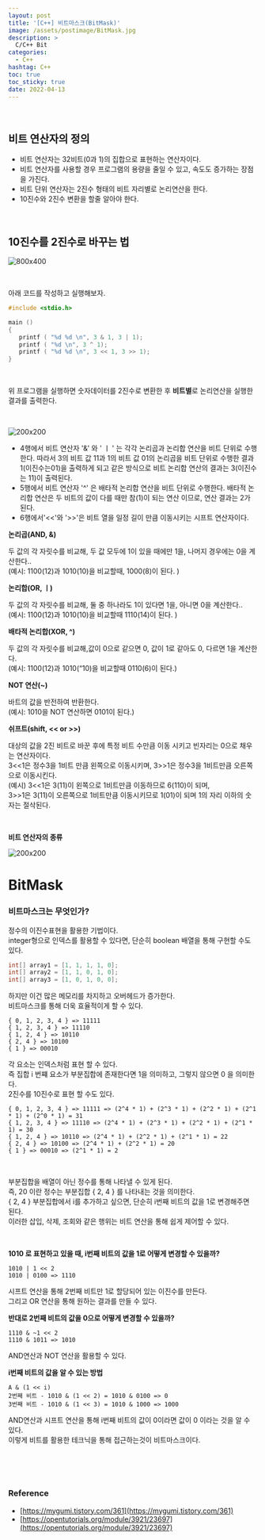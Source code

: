 ```yaml
---
layout: post
title: '[C++] 비트마스크(BitMask)'
image: /assets/postimage/BitMask.jpg
description: >
  C/C++ Bit
categories:
  - C++
hashtag: C++
toc: true
toc_sticky: true
date: 2022-04-13
---
```



<br>

## 비트 연산자의 정의

- 비트 연산자는 32비트(0과 1)의 집합으로 표현하는 연산자이다.
- 비트 연산자를 사용할 경우 프로그램의 용량을 줄일 수 있고, 속도도 증가하는 장점을 가진다.
- 비트 단위 연산자는 2진수 형태의 비트 자리별로 논리연산을 한다.
- 10진수와 2진수 변환을 할줄 알아야 한다.

<br>

## 10진수를 2진수로 바꾸는 법

![800x400](https://s3-ap-northeast-2.amazonaws.com/opentutorials-user-file/module/3921/11482.png)

<br>

아래 코드를 작성하고 실행해보자.
```c++
#include <stdio.h>

main ()
{
   printf ( "%d %d \n", 3 & 1, 3 | 1);
   printf ( "%d \n", 3 ^ 1);
   printf ( "%d %d \n", 3 << 1, 3 >> 1);
}
```
<br>

위 프로그램을 실행하면 숫자데이터를 2진수로 변환한 후 **비트별**로 논리연산을 실행한 결과를 출력한다.

<br>

![200x200](https://s3-ap-northeast-2.amazonaws.com/opentutorials-user-file/module/3921/9945.png)
<br>
- 4행에서 비트 연산자 '&' 와 ' ㅣ ' 는 각각 논리곱과 논리합 연산을 비트 단위로 수행한다. 따라서 3의 비트 값 11과 1의 비트 값 01의 논리곱을 비트 단위로 수행한 결과 1(이진수는01)을 출력하게 되고 같은 방식으로 비트 논리합 연산의 결과는 3(이진수는 11)이 출력된다.  
- 5행에서 비트 연산자 '^' 은 배타적 논리합 연산을 비트 단위로 수행한다. 배타적 논리합 연산은 두 비트의 값이 다를 때만 참(1)이 되는 연산 이므로, 연산 결과는 2가 된다.  
- 6행에서'<<'와 '>>'은 비트 열을 일정 길이 만큼 이동시키는 시프트 연산자이다.

**논리곱(AND, &)**

두 값의 각 자릿수를 비교해, 두 값 모두에 1이 있을 때에만 1을, 나머지 경우에는 0을 계산한다..  
(예시: 1100(12)과 1010(10)을 비교할때, 1000(8)이 된다. )


**논리합(OR, ㅣ)**

두 값의 각 자릿수를 비교해, 둘 중 하나라도 1이 있다면 1을, 아니면 0을 계산한다..  
(예시: 1100(12)과 1010(10)을 비교할때 1110(14)이 된다. )

**배타적 논리합(XOR, ^)**

두 값의 각 자릿수를 비교해,값이 0으로 같으면 0, 값이 1로 같아도 0, 다르면 1을 계산한다.   
(예시: 1100(12)과 1010(“10)을 비교할때 0110(6)이 된다.)

**NOT 연산(~)**

바트의 값을 반전하여 반환한다.   
(예시: 1010을  NOT 연산하면 0101이 된다.)


**쉬프트(shift, << or >>)**

대상의 값을 2진 비트로 바꾼 후에 특정 비트 수만큼 이동 시키고 빈자리는 0으로 채우는 연산자이다.  
3<<1은 정수3을 1비트 만큼 왼쪽으로 이동시키며, 3>>1은 정수3을 1비트만큼 오른쪽으로 이동시킨다.  
(예시)
3<<1은 3(11)이 왼쪽으로 1비트만큼 이동하므로 6(110)이 되며,  
3>>1은 3(11)이 오른쪽으로 1비트만큼 이동시키므로 1(01)이 되며 1의 자리 이하의 숫자는 절삭된다.

<br>

**비트 연산자의 종류**

![200x200](https://s3-ap-northeast-2.amazonaws.com/opentutorials-user-file/module/3921/9946.png)


# BitMask

### 비트마스크는 무엇인가?

정수의 이진수표현을 활용한 기법이다.  
integer형으로 인덱스를 활용할 수 있다면, 단순히 boolean 배열을 통해 구현할 수도 있다.
```c++
int[] array1 = [1, 1, 1, 1, 0];
int[] array2 = [1, 1, 0, 1, 0];
int[] array3 = [1, 0, 1, 0, 0];
```

하지만 이건 많은 메모리를 차지하고 오버헤드가 증가한다.  
비트마스크를 통해 더욱 효율적이게 할 수 있다.

```
{ 0, 1, 2, 3, 4 } => 11111
{ 1, 2, 3, 4 } => 11110
{ 1, 2, 4 } => 10110
{ 2, 4 } => 10100
{ 1 } => 00010
```

각 요소는 인덱스처럼 표현 할 수 있다.  
즉 집합 i 번쨰 요소가 부분집합에 존재한다면 1을 의미하고, 그렇지 않으면 0 을 의미한다.  
2진수를 10진수로 표현 할 수도 있다.

```
{ 0, 1, 2, 3, 4 } => 11111 => (2^4 * 1) + (2^3 * 1) + (2^2 * 1) + (2^1 * 1) + (2^0 * 1) = 31
{ 1, 2, 3, 4 } => 11110 => (2^4 * 1) + (2^3 * 1) + (2^2 * 1) + (2^1 * 1) = 30
{ 1, 2, 4 } => 10110 => (2^4 * 1) + (2^2 * 1) + (2^1 * 1) = 22
{ 2, 4 } => 10100 => (2^4 * 1) + (2^2 * 1) = 20
{ 1 } => 00010 => (2^1 * 1) = 2
```
<br>

부분집합을 배열이 아닌 정수를 통해 나타낼 수 있게 된다.  
즉, 20 이란 정수는 부분집합 { 2, 4 } 를 나타내는 것을 의미한다.  
{ 2, 4 } 부분집합에서 i를 추가하고 싶으면, 단순히 i번째 비트의 값을 1로 변경해주면 된다.  
이러한 삽입, 삭제, 조회와 같은 행위는 비트 연산을 통해 쉽게 제어할 수 있다.

<br>

**1010 로 표현하고 있을 때, i번째 비트의 값을 1로 어떻게 변경할 수 있을까?**
```
1010 | 1 << 2
1010 | 0100 => 1110
```
시프트 연산을 통해 2번째 비트만 1로 할당되어 있는 이진수를 만든다.  
그리고 OR 연산을 통해 원하는 결과를 만들 수 있다.

**반대로 2번째 비트의 값을 0으로 어떻게 변경할 수 있을까?**
```
1110 & ~1 << 2
1110 & 1011 => 1010
```
AND연산과 NOT 연산을 활용할 수 있다.

**i번째 비트의 값을 알 수 있는 방법**
```
A & (1 << i)
2번째 비트 - 1010 & (1 << 2) = 1010 & 0100 => 0
3번째 비트 - 1010 & (1 << 3) = 1010 & 1000 => 1000
```

AND연산과 시프트 연산을 통해 i번째 비트의 값이 0이라면 값이 0 이라는 것을 알 수 있다.  
이렇게 비트를 활용한 테크닉을 통해 접근하는것이 비트마스크이다.


<br>
<br>
<br>

### Reference

- [https://mygumi.tistory.com/361](https://mygumi.tistory.com/361)
- [https://opentutorials.org/module/3921/23697](https://opentutorials.org/module/3921/23697)
